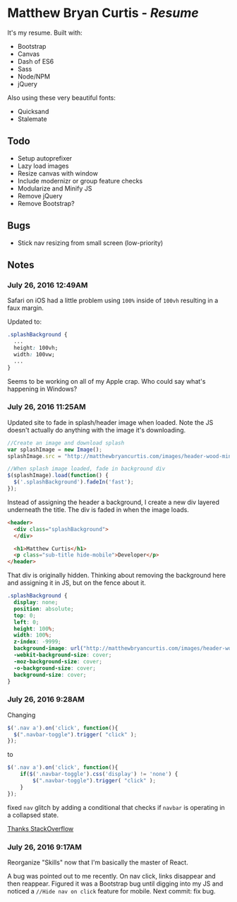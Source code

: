 # Matthew Bryan Curtis - _Resume_
It's my resume. Built with:

* Bootstrap
* Canvas
* Dash of ES6
* Sass
* Node/NPM
* jQuery

Also using these very beautiful fonts:

* Quicksand
* Stalemate

## Todo

* Setup autoprefixer
* Lazy load images
* Resize canvas with window
* Include modernizr or group feature checks
* Modularize and Minify JS
* Remove jQuery
* Remove Bootstrap?

## Bugs

* Stick nav resizing from small screen (low-priority)

## Notes

### July 26, 2016 12:49AM

Safari on iOS had a little problem using `100%` inside of `100vh` resulting in a faux margin.

Updated to:

```css
.splashBackground {
  ...
  height: 100vh;
  width: 100vw;
  ...
}
```

Seems to be working on all of my Apple crap. Who could say what's happening in Windows?

### July 26, 2016 11:25AM

Updated site to fade in splash/header image when loaded. Note the JS doesn't actually do anything with the image it's downloading.

```javascript
//Create an image and download splash
var splashImage = new Image();
splashImage.src = "http://matthewbryancurtis.com/images/header-wood-min.jpg";

//When splash image loaded, fade in background div
$(splashImage).load(function() {
  $('.splashBackground').fadeIn('fast');
});
```

Instead of assigning the header a background, I create a new div layered underneath the title. The div is faded in when the image loads.

```html
<header>
  <div class="splashBackground">
  </div>

  <h1>Matthew Curtis</h1>
  <p class="sub-title hide-mobile">Developer</p>
</header>
```

That div is originally hidden. Thinking about removing the background here and assigning it in JS, but on the fence about it.

```css
.splashBackground {
  display: none;
  position: absolute;
  top: 0;
  left: 0;
  height: 100%;
  width: 100%;
  z-index: -9999;
  background-image: url("http://matthewbryancurtis.com/images/header-wood-min.jpg");
  -webkit-background-size: cover;
  -moz-background-size: cover;
  -o-background-size: cover;
  background-size: cover;
}
```

### July 26, 2016 9:28AM

Changing

```javascript
$('.nav a').on('click', function(){
  $(".navbar-toggle").trigger( "click" );
});
```

to

```javascript
$('.nav a').on('click', function(){
    if($('.navbar-toggle').css('display') != 'none') {
        $(".navbar-toggle").trigger( "click" );
    }
});
```

fixed `nav` glitch by adding a conditional that checks if `navbar` is operating in a collapsed state.

[Thanks StackOverflow](http://stackoverflow.com/questions/16680543/hide-twitter-bootstrap-nav-collapse-on-click)

### July 26, 2016 9:17AM

Reorganize "Skills" now that I'm basically the master of React.

A bug was pointed out to me recently. On nav click, links disappear and then reappear. Figured it was a Bootstrap bug until digging into my JS and noticed a `//Hide nav on click` feature for mobile. Next commit: fix bug.

